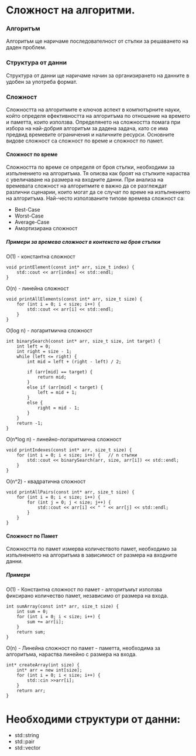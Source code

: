 # Сложност на алгоритми.
### Алгоритъм
Алгоритъм ще наричаме последователност от стъпки за решаването на даден проблем.

### Структура от данни
Структура от данни ще наричаме начин за организирането на данните в удобен за употреба формат.

### Сложност
Сложността на алгоритмите е ключов аспект в компютърните науки, който определя ефективността на алгоритъма по отношение на времето и паметта, които използва. Определянето на сложността помага при избора на най-добрия алгоритъм за дадена задача, като се има предвид времевите ограничения и наличните ресурси. Основните видове сложност са сложност по време и сложност по памет.

#### Сложност по време
Сложността по време се определя от броя стъпки, необходими за изпълнението на алгоритъма. Тя описва как броят на стъпките нараства с увеличаване на размера на входните данни. При анализа на времевата сложност на алгоритмите е важно да се разглеждат различни сценарии, които могат да се случат по време на изпълнението на алгоритъма. Най-често използваните типове времева сложност са:
* Best-Case
* Worst-Case
* Average-Case
* Амортизирана сложност

##### Примери за времева сложност в контекста на броя стъпки

O(1) - константна сложност
````
void printElement(const int* arr, size_t index) {
    std::cout << arr[index] << std::endl; 
}
````

O(n) - линейна сложност
```
void printAllElements(const int* arr, size_t size) {
    for (int i = 0; i < size; i++) { 
        std::cout << arr[i] << std::endl;
    }
}
```

O(log n) - логаритмична сложност
```
int binarySearch(const int* arr, size_t size, int target) {
    int left = 0;
    int right = size - 1;
    while (left <= right) {   
        int mid = left + (right - left) / 2;

        if (arr[mid] == target) {
            return mid;
        }
        else if (arr[mid] < target) {
            left = mid + 1;
        }
        else {
            right = mid - 1;
        }
    }
    return -1;
}
```

O(n*log n) - линейно-логаритмична сложност
```
void printIndexes(const int* arr, size_t size) {
    for (int i = 0; i < size; i++) {   // n стъпки
        std::cout << binarySearch(arr, size, arr[i]) << std::endl; 
    }
}
```

O(n^2) - квадратична сложност
```
void printAllPairs(const int* arr, size_t size) {
    for (int i = 0; i < size; i++) {       
        for (int j = 0; j < size; j++) {   
            std::cout << arr[i] << " " << arr[j] << std::endl;  
        }
    }
}
```
#### Сложност по Памет
Сложността по памет измерва количеството памет, необходимо за изпълнението на алгоритъма в зависимост от размера на входните данни.

##### Примери
O(1) - Константна сложност по памет - алгоритъмът използва фиксирано количество памет, независимо от размера на входа.
```
int sumArray(const int* arr, size_t size) {
    int sum = 0;
    for (int i = 0; i < size; i++) {
        sum += arr[i];
    }
    return sum;
}
```
O(n) - Линейна сложност по памет - паметта, необходима за алгоритъма, нараства линейно с размера на входа.
```
int* createArray(int size) {
    int* arr = new int[size];
    for (int i = 0; i < size; i++) {
        std::cin >>arr[i];
    }
    return arr;
}
```

# Необходими структури от данни:
* std::string
* std::pair
* std::vector
